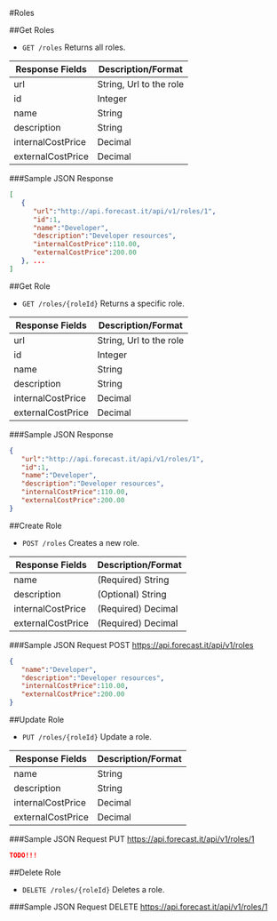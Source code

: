 #Roles

##Get Roles

* `GET /roles` Returns all roles.

|Response Fields | Description/Format|
|------------ | -------------|
|url | String, Url to the role|
|id | Integer|
|name | String|
|description | String|
|internalCostPrice | Decimal|
|externalCostPrice | Decimal|

###Sample JSON Response
```json
[
   {
      "url":"http://api.forecast.it/api/v1/roles/1",
      "id":1,
      "name":"Developer",
      "description":"Developer resources",
      "internalCostPrice":110.00,
      "externalCostPrice":200.00
   }, ...
]
```

##Get Role

* `GET /roles/{roleId}` Returns a specific role.

|Response Fields | Description/Format|
|------------ | -------------|
|url | String, Url to the role|
|id | Integer|
|name | String|
|description | String|
|internalCostPrice | Decimal|
|externalCostPrice | Decimal|

###Sample JSON Response
```json
{
   "url":"http://api.forecast.it/api/v1/roles/1",
   "id":1,
   "name":"Developer",
   "description":"Developer resources",
   "internalCostPrice":110.00,
   "externalCostPrice":200.00
}
```

##Create Role

* `POST /roles` Creates a new role.

|Response Fields | Description/Format|
|------------ | -------------|
|name | (Required) String|
|description | (Optional) String|
|internalCostPrice | (Required) Decimal|
|externalCostPrice | (Required) Decimal|

###Sample JSON Request
POST https://api.forecast.it/api/v1/roles

```json
{
   "name":"Developer",
   "description":"Developer resources",
   "internalCostPrice":110.00,
   "externalCostPrice":200.00
}
```

##Update Role

* `PUT /roles/{roleId}` Update a role.

|Response Fields | Description/Format|
|------------ | -------------|
|name | String|
|description | String|
|internalCostPrice | Decimal|
|externalCostPrice | Decimal|


###Sample JSON Request
PUT https://api.forecast.it/api/v1/roles/1

```json
TODO!!!
```

##Delete Role

* `DELETE /roles/{roleId}` Deletes a role.

###Sample JSON Request
DELETE https://api.forecast.it/api/v1/roles/1
